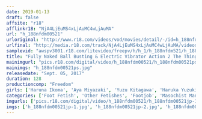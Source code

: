 ```yaml
---
date: 2019-01-13
draft: false
affsite: "r18"
afflinkr18: "NjA4LjEuMS4xLjAuMC4wLjAuMA"
url: "h_188nfdm00521"
urloriginal: "http://www.r18.com/videos/vod/movies/detail/-/id=h_188nfdm00521"
urlfinal: "http://media.r18.com/track/NjA4LjEuMS4xLjAuMC4wLjAuMA/videos/vod/movies/detail/-/id=h_188nfdm00521"
samplevid: "awspv3001.r18.com/litevideo/freepv/h/h_1/h_188nfdm521/h_188nfdm521_dmb_w.mp4"
title: "Fully Naked Ball Busting & Electric Vibrator Action 2 The Things That Happen At A Maso Man Film Shoot"
mainimgurl: "pics.r18.com/digital/video/h_188nfdm00521/h_188nfdm00521ps.jpg"
mainimgs: "h_188nfdm00521ps.jpg"
releasedate: "Sept. 05, 2017"
duration: 128
productioncomp: "Freedom"
girls: ['Haruna Ikoma', 'Aya Miyazaki', 'Yuzu Kitagawa', 'Haruka Yuzuki', 'Yua Nanami', 'Hinano Mari']
categories: ['Foot Fetish', 'Other Fetishes', 'Footjob', 'Masochist Man', 'Hi-Def']
imgurls: ['pics.r18.com/digital/video/h_188nfdm00521/h_188nfdm00521jp-1.jpg', 'pics.r18.com/digital/video/h_188nfdm00521/h_188nfdm00521jp-2.jpg', 'pics.r18.com/digital/video/h_188nfdm00521/h_188nfdm00521jp-3.jpg', 'pics.r18.com/digital/video/h_188nfdm00521/h_188nfdm00521jp-4.jpg', 'pics.r18.com/digital/video/h_188nfdm00521/h_188nfdm00521jp-5.jpg', 'pics.r18.com/digital/video/h_188nfdm00521/h_188nfdm00521jp-6.jpg', 'pics.r18.com/digital/video/h_188nfdm00521/h_188nfdm00521jp-7.jpg', 'pics.r18.com/digital/video/h_188nfdm00521/h_188nfdm00521jp-8.jpg', 'pics.r18.com/digital/video/h_188nfdm00521/h_188nfdm00521jp-9.jpg', 'pics.r18.com/digital/video/h_188nfdm00521/h_188nfdm00521jp-10.jpg', 'pics.r18.com/digital/video/h_188nfdm00521/h_188nfdm00521jp-11.jpg', 'pics.r18.com/digital/video/h_188nfdm00521/h_188nfdm00521jp-12.jpg', 'pics.r18.com/digital/video/h_188nfdm00521/h_188nfdm00521jp-13.jpg', 'pics.r18.com/digital/video/h_188nfdm00521/h_188nfdm00521jp-14.jpg', 'pics.r18.com/digital/video/h_188nfdm00521/h_188nfdm00521jp-15.jpg', 'pics.r18.com/digital/video/h_188nfdm00521/h_188nfdm00521jp-16.jpg', 'pics.r18.com/digital/video/h_188nfdm00521/h_188nfdm00521jp-17.jpg', 'pics.r18.com/digital/video/h_188nfdm00521/h_188nfdm00521jp-18.jpg', 'pics.r18.com/digital/video/h_188nfdm00521/h_188nfdm00521jp-19.jpg', 'pics.r18.com/digital/video/h_188nfdm00521/h_188nfdm00521jp-20.jpg']
imgs: ['h_188nfdm00521jp-1.jpg', 'h_188nfdm00521jp-2.jpg', 'h_188nfdm00521jp-3.jpg', 'h_188nfdm00521jp-4.jpg', 'h_188nfdm00521jp-5.jpg', 'h_188nfdm00521jp-6.jpg', 'h_188nfdm00521jp-7.jpg', 'h_188nfdm00521jp-8.jpg', 'h_188nfdm00521jp-9.jpg', 'h_188nfdm00521jp-10.jpg', 'h_188nfdm00521jp-11.jpg', 'h_188nfdm00521jp-12.jpg', 'h_188nfdm00521jp-13.jpg', 'h_188nfdm00521jp-14.jpg', 'h_188nfdm00521jp-15.jpg', 'h_188nfdm00521jp-16.jpg', 'h_188nfdm00521jp-17.jpg', 'h_188nfdm00521jp-18.jpg', 'h_188nfdm00521jp-19.jpg', 'h_188nfdm00521jp-20.jpg']
---
```

